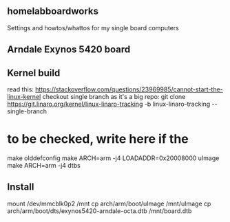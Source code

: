 ## homelabboardworks
Settings and howtos/whattos for my single board computers

## Arndale Exynos 5420 board

## Kernel build

read this:
https://stackoverflow.com/questions/23969985/cannot-start-the-linux-kernel
checkout single branch as it's a big repo:
git clone https://git.linaro.org/kernel/linux-linaro-tracking -b linux-linaro-tracking --single-branch
# to be checked, write here if the 
make olddefconfig
make ARCH=arm -j4 LOADADDR=0x20008000 uImage
make ARCH=arm -j4 dtbs

## Install
mount /dev/mmcblk0p2 /mnt
cp arch/arm/boot/uImage /mnt/uImage
cp arch/arm/boot/dts/exynos5420-arndale-octa.dtb /mnt/board.dtb



